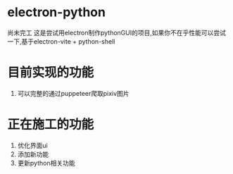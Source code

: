 # electron-python
尚未完工
这是尝试用electron制作pythonGUI的项目,如果你不在乎性能可以尝试一下,基于electron-vite + python-shell
# 目前实现的功能
1. 可以完整的通过puppeteer爬取pixiv图片
# 正在施工的功能
1. 优化界面ui
2. 添加新功能
3. 更新python相关功能
